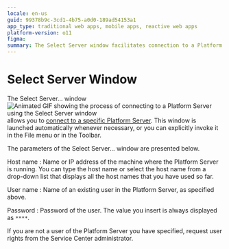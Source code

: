 ```yaml
---
locale: en-us
guid: 99378b9c-3cd1-4b75-a0d0-189ad54153a1
app_type: traditional web apps, mobile apps, reactive web apps
platform-version: o11
figma:
summary: The Select Server window facilitates connection to a Platform Server by allowing users to input host, user name, and password details
---
```

# Select Server Window

The Select Server... window ![Animated GIF showing the process of connecting to a Platform Server using the Select Server window](images/connect-server.gif "Select Server Window") allows you to [connect to a specific Platform Server](<../../../../extensibility-and-integration/integration-studio/extension-life-cycle/server-connect.md>). This window is launched automatically whenever necessary, or you can explicitly invoke it in the File menu or in the Toolbar.

The parameters of the Select Server... window are presented below.

Host name
:   Name or IP address of the machine where the Platform Server is running. You can type the host name or select the host name from a drop-down list that displays all the host names that you have used so far.

User name
:   Name of an existing user in the Platform Server, as specified above.

Password
:   Password of the user. The value you insert is always displayed as `****`.

If you are not a user of the Platform Server you have specified, request user rights from the Service Center administrator.
